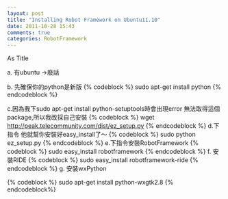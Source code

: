 ```yaml
---
layout: post
title: "Installing Robot Framework on Ubuntu11.10"
date: 2011-10-28 15:43
comments: true
categories: RobotFramework 
---
```


As Title

a. 有ubuntu ->廢話

b. 先確保你的python是新版
{% codeblock %}
sudo apt-get install python
{% endcodeblock %}
<!--more--> 
c.因為我下sudo apt-get install python-setuptools時會出現error
  無法取得這個package,所以我改採自己安裝 
{% codeblock %}
wget http://peak.telecommunity.com/dist/ez_setup.py
{% endcodeblock %}
d.下指令 他就幫你安裝好easy_install了～ 
{% codeblock %}
sudo python ez_setup.py 
{% endcodeblock %}
e.下指令安裝RobotFramework 
{% codeblock %}
sudo easy_install robotframework
{% endcodeblock %}
f. 安裝RIDE
{% codeblock %}
sudo easy_install robotframework-ride
{% endcodeblock %}
g. 安裝wxPython

{% codeblock %}
sudo apt-get install python-wxgtk2.8
{% endcodeblock%}
